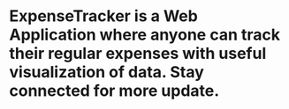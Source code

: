 # ExpenseTracker is a Web Application where anyone can track their regular expenses with useful visualization of data. Stay connected for more update.
